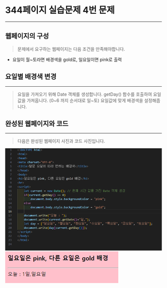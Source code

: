 # 344페이지 실습문제 4번 문제

-----------------------------

## 웹페이지의 구성

> 문제에서 요구하는 웹페이지는 다음 조건을 만족해야합니다.

+ 요일이 월~토라면 배경색을 gold로, 일요일이면 pink로 출력

## 요일별 배경색 변경

-----------------------------

> 요일을 가져오기 위해 Date 객체를 생성합니다.
> getDay() 함수를 호출하여 요일값을 가져옵니다. (0~6 까지 순서대로 일~토)
> 요일값에 맞게 배경색을 설정해줍니다.

## 완성된 웹페이지와 코드

-----------------------------

> 다음은 완성된 웹페이지 사진과 코드 사진입니다.

<img src="./image/p344_4코드.png">
<img src="./image/p344_4웹페이지.png">
